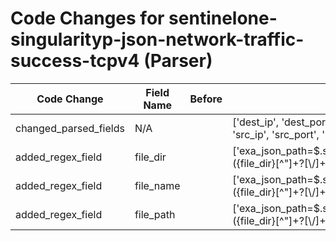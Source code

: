 # Code Changes for sentinelone-singularityp-json-network-traffic-success-tcpv4 (Parser)

| Code Change | Field Name | Before | After |
|-------------|------------|--------|-------|
| changed_parsed_fields | N/A |  | ['dest_ip', 'dest_port', 'domain', 'file_dir', 'file_name', 'file_path', 'src_ip', 'src_port', 'user'] |
| added_regex_field | file_dir |  | ['exa_json_path=$.sourceProcessInfo.filePath,exa_regex=^(({file_path}({file_dir}[^"]+?[\\\/]+)({file_name}[^"\\\/]+(\.([a-zA-Z]+))))|({=file_dir}[^"]+))'] |
| added_regex_field | file_name |  | ['exa_json_path=$.sourceProcessInfo.filePath,exa_regex=^(({file_path}({file_dir}[^"]+?[\\\/]+)({file_name}[^"\\\/]+(\.([a-zA-Z]+))))|({=file_dir}[^"]+))'] |
| added_regex_field | file_path |  | ['exa_json_path=$.sourceProcessInfo.filePath,exa_regex=^(({file_path}({file_dir}[^"]+?[\\\/]+)({file_name}[^"\\\/]+(\.([a-zA-Z]+))))|({=file_dir}[^"]+))'] |